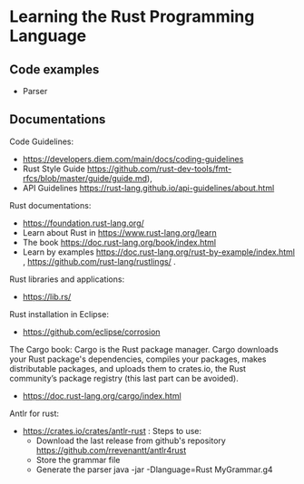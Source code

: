 # Learning the Rust Programming Language

## Code examples

* Parser

## Documentations

Code Guidelines:

* https://developers.diem.com/main/docs/coding-guidelines
* Rust Style Guide https://github.com/rust-dev-tools/fmt-rfcs/blob/master/guide/guide.md), 
* API Guidelines https://rust-lang.github.io/api-guidelines/about.html

Rust documentations: 
* https://foundation.rust-lang.org/
* Learn about Rust in https://www.rust-lang.org/learn 
* The book https://doc.rust-lang.org/book/index.html 
* Learn by examples https://doc.rust-lang.org/rust-by-example/index.html , https://github.com/rust-lang/rustlings/ .

Rust libraries and applications:
* https://lib.rs/
 
Rust installation in Eclipse: 
* https://github.com/eclipse/corrosion

The Cargo book: Cargo is the Rust package manager. Cargo downloads your Rust package's dependencies, compiles your packages, makes distributable packages, and uploads them to crates.io, the Rust community’s package registry (this last part can be avoided). 
* https://doc.rust-lang.org/cargo/index.html 

Antlr for rust:
 * https://crates.io/crates/antlr-rust : Steps to use:
    * Download the last release from github's repository https://github.com/rrevenantt/antlr4rust
    * Store the grammar file
    * Generate the parser java -jar <path to ANTLR4 tool> -Dlanguage=Rust MyGrammar.g4
